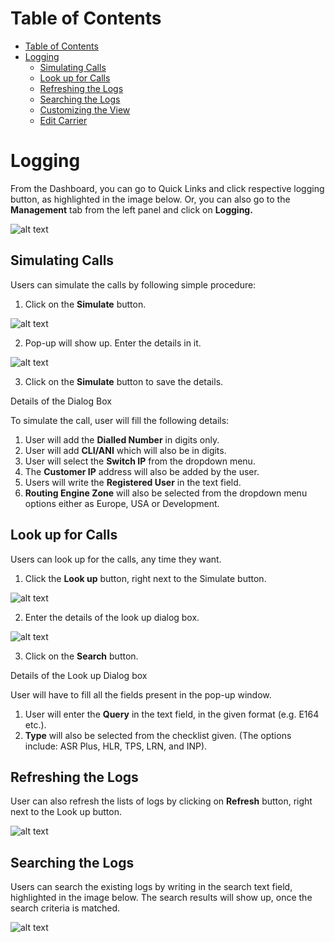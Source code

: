 # Table of Contents

* [Table of Contents](#table-of-contents)
* [Logging](#logging)
  * [Simulating Calls](#simulating-calls)
  * [Look up for Calls](#look-up-for-calls)
  * [Refreshing the Logs](#refreshing-the-logs)
  * [Searching the Logs](#searching-the-logs)
  * [Customizing the View](#customizing-the-view)
  * [Edit Carrier](#edit-carrier)


# Logging

From the Dashboard, you can go to Quick Links and click respective logging button, as highlighted in the image below. Or, you can also go to the **Management** tab from the left panel and click on **Logging.**

![alt text][logging-dashboard-new]

## Simulating Calls

Users can simulate the calls by following simple procedure:

1. Click on the **Simulate** button.

![alt text][simulate]

2. Pop-up will show up. Enter the details in it.

![alt text][simulate-call]

3. Click on the **Simulate** button to save the details.

Details of the Dialog Box

To simulate the call, user will fill the following details:

1. User will add the **Dialled Number** in digits only.
2. User will add **CLI/ANI** which will also be in digits.
3. User will select the **Switch IP** from the dropdown menu.
4. The **Customer IP** address will also be added by the user.
5. Users will write the **Registered User** in the text field.
6. **Routing Engine Zone** will also be selected from the dropdown menu options either as Europe, USA or Development.

## Look up for Calls

Users can look up for the calls, any time they want. 

1.	Click the **Look up** button, right next to the Simulate button. 

![alt text][lookup]

2. Enter the details of the look up dialog box.

![alt text][lookup-query]

3. Click on the **Search** button.

Details of the Look up Dialog box 

User will have to fill all the fields present in the pop-up window.

1. User will enter the **Query** in the text field, in the given format (e.g. E164 etc.).
2. **Type** will also be selected from the checklist given. (The options include: ASR Plus, HLR, TPS, LRN, and INP).

## Refreshing the Logs

User can also refresh the lists of logs by clicking on **Refresh** button, right next to the Look up button. 

![alt text][refresh]

## Searching the Logs

Users can search the existing logs by writing in the search text field, highlighted in the image below. The search results will show up, once the search criteria is matched.
 
![alt text][attempts1]

[logging-dashboard-new]: https://raw.githubusercontent.com/digipigeon/connexcs-user-docs/master/img/logging-dashboard-new.png "logging-dashboard"

[simulate]: https://raw.githubusercontent.com/digipigeon/connexcs-user-docs/master/img/simulate.png "simulate"

[simulate-call]: https://raw.githubusercontent.com/digipigeon/connexcs-user-docs/master/img/simulate-call.png "simulate-call"

[lookup]: https://raw.githubusercontent.com/digipigeon/connexcs-user-docs/master/img/lookup.png "lookup"

[lookup-query]: https://raw.githubusercontent.com/digipigeon/connexcs-user-docs/master/img/lookup-query.png "lookup-query"

[refresh]: https://raw.githubusercontent.com/digipigeon/connexcs-user-docs/master/img/refresh.png "refresh"
 
[attempts1]: https://raw.githubusercontent.com/digipigeon/connexcs-user-docs/master/img/attempts1.png "attempts1"
